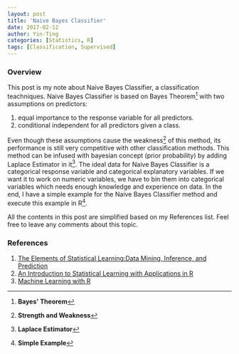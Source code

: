 ```yaml
---
layout: post
title: 'Naive Bayes Classifier'
date: 2017-02-12
author: Yin-Ting 
categories: [Statistics, R]
tags: [Classification, Supervised]
---
```

### Overview
This post is my note about Naive Bayes Classifier, a classification teachniques. Naive Bayes Classifier is based on Bayes Theorem[^1] with two assumptions on predictors: 
1. equal importance to the response variable for all predictors. 
2. conditional independent for all predictors given a class. 

Even though these assumptions cause the weakness[^2] of this method, its performance is still very competitive with other classification methods. This method can be infused with bayesian concept (prior probability) by adding Laplace Estimator in it[^3]. The ideal data for Naive Bayes Classifier is a categorical response variable and categorical explanatory variables. If we want it to work on numeric variables, we have to bin them into categorical variables which needs enough knowledge and experience on data. In the end, I have a simple example for the Naive Bayes Classifier method and execute this example in R[^4]. 

All the contents in this post are simplified based on my References list. Feel free to leave any comments about this topic. 

[^1]: **Bayes' Theorem**





[^2]: **Strength and Weakness**

[^3]: **Laplace Estimator**

[^4]: **Simple Example**

### References
1. [The Elements of Statistical Learning:Data Mining, Inference, and Prediction](https://statweb.stanford.edu/~tibs/ElemStatLearn/)
2. [An Introduction to Statistical Learning with Applications in R](http://www-bcf.usc.edu/~gareth/ISL/)
3. [Machine Learning with R](https://github.com/stedy/Machine-Learning-with-R-datasets)
